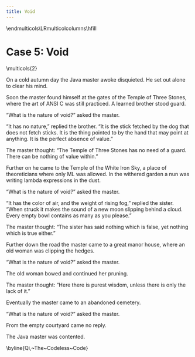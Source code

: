 ```yaml
---
title: Void
---
```


\endmulticols\LRmulticolcolumns\hfill

Case 5: Void
============

\multicols{2}

On a cold autumn day the Java master awoke disquieted. He set out alone to clear his mind.

Soon the master found himself at the gates of the Temple of Three Stones, where the art of ANSI C was still practiced. A learned brother stood guard.


“What is the nature of void?” asked the master.

“It has no nature,” replied the brother. “It is the stick fetched by the dog that does not fetch sticks. It is the thing pointed to by the hand that may point at anything. It is the perfect absence of value.”

The master thought: “The Temple of Three Stones has no need of a guard. There can be nothing of value within.”

Further on he came to the Temple of the White Iron Sky, a place of theoreticians where only ML was allowed. In the withered garden a nun was writing lambda expressions in the dust.

“What is the nature of void?” asked the master.

“It has the color of air, and the weight of rising fog,” replied the sister. “When struck it makes the sound of a new moon slipping behind a cloud. Every empty bowl contains as many as you please.”

The master thought: “The sister has said nothing which is false, yet nothing which is true either.”

Further down the road the master came to a great manor house, where an old woman was clipping the hedges.

“What is the nature of void?” asked the master.

The old woman bowed and continued her pruning.

The master thought: “Here there is purest wisdom, unless there is only the lack of it.”

Eventually the master came to an abandoned cemetery.

“What is the nature of void?” asked the master.

From the empty courtyard came no reply.

The Java master was contented.

\byline{Qi,~The~Codeless~Code}

